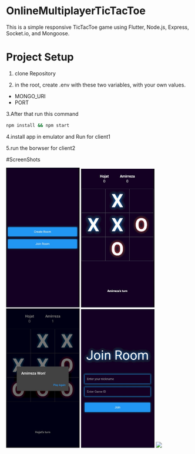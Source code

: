 # OnlineMultiplayerTicTacToe
This is a simple responsive TicTacToe game using Flutter, Node.js, Express, Socket.io, and Mongoose.

# Project Setup

1. clone Repository

2. in the root, create .env with these two variables, with your own values.

- MONGO_URI
- PORT

3.After that run this command

```bash
npm install && npm start
```
4.install app in emulator and Run for client1

5.run the borwser for client2

#ScreenShots

<div>
  <img src="/client/screenshots/mobile_1.jpg" width="200" />
  <img src="/client/screenshots/mobile_2.jpg" width="200"/>
  <img src="/client/screenshots/mobile_3.jpg" width="200"/>
  <img src="/client/screenshots/mobile_4.jpg" width="200"/>
  <img src="/client/screenshots/web1.jpg" width="600"/>

 </div>